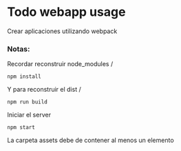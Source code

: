 # Todo webapp usage
Crear aplicaciones utilizando webpack
 
### Notas:

Recordar reconstruir node_modules /
```
npm install
```
Y para reconstruir el dist /
```
npm run build
```
Iniciar el server
```
npm start
```
La carpeta assets debe de contener al menos un elemento
